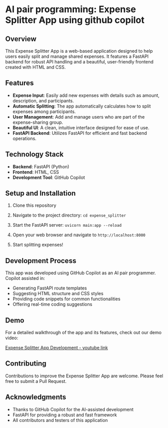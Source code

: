 # AI pair programming:  Expense Splitter App using github copilot

## Overview

This Expense Splitter App is a web-based application designed to help users easily split and manage shared expenses. It features a FastAPI backend for robust API handling and a beautiful, user-friendly frontend created with HTML and CSS.

## Features

- **Expense Input**: Easily add new expenses with details such as amount, description, and participants.
- **Automatic Splitting**: The app automatically calculates how to split expenses among participants.
- **User Management**: Add and manage users who are part of the expense-sharing group.
- **Beautiful UI**: A clean, intuitive interface designed for ease of use.
- **FastAPI Backend**: Utilizes FastAPI for efficient and fast backend operations.

## Technology Stack

- **Backend**: FastAPI (Python)
- **Frontend**: HTML, CSS
- **Development Tool**: GitHub Copilot

## Setup and Installation

1. Clone this repository

2. Navigate to the project directory:
` cd expense_splitter `

3. Start the FastAPI server:
`uvicorn main:app --reload`

4. Open your web browser and navigate to `http://localhost:8000`

5. Start splitting expenses!

## Development Process

This app was developed using GitHub Copilot as an AI pair programmer. Copilot assisted in:
- Generating FastAPI route templates
- Suggesting HTML structure and CSS styles
- Providing code snippets for common functionalities
- Offering real-time coding suggestions

## Demo

For a detailed walkthrough of the app and its features, check out our demo video:

[Expense Splitter App Development - youtube link](https://youtu.be/7BySjQ6l7Q8)

## Contributing

Contributions to improve the Expense Splitter App are welcome. Please feel free to submit a Pull Request.

## Acknowledgments

- Thanks to GitHub Copilot for the AI-assisted development
- FastAPI for providing a robust and fast framework
- All contributors and testers of this application
